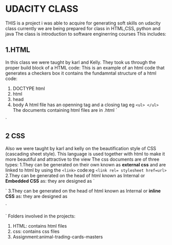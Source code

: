 # UDACITY CLASS 
THIS is a project i was able to acquire for generating soft skills on udacity class currently we are being prepared for class in HTML,CSS, python and java 
The class is introduction to software enginerring courses 
This includes:
## 1.HTML 
In this class we were taught by karl and Kelly. They took us through the proper build block of a HTML code:
This is an example of an html code that generates a checkers box it contains the fundamntal structure of a html code:
1. DOCTYPE html
2. html
3. head
4. body
A html file has an openning tag and a closing tag eg `<ul> </ul>`
The documents containing html files are in .html
`
<!DOCTYPE html>
<html lang="en">
  <head>
    <meta charset="utf-8">
    <title>Flexbox practice!</title>
    <link rel="stylesheet" href="C:\Users\User\Documents\udacity\flexbox_practice_style.css">
  </head>
  <body>
   <div class= "container">
     <div class="box red"></div>
     <div class="box black"></div>
     <div class="box black"></div>
     <div class="box red"></div>
    </div>
  </body>
</html>
`

## 2 CSS
Also we were taught by karl and kelly on the beautification style of CSS (cascading sheet style). This language is used together with html to make it more beautiful
and attractive to the view 
The css documents are of three types:
1.They can be generated on their own known as **external css** and are linked to html by using the `<link>` code:eg 
`<link rel= stylesheet href=url>`
2.They can be generated on the head of html known as Internal or **Embedded CSS** as:
they are designed as 
`
<style>
ul { 
     padding:0;
}     
</style>
`
3.They can be generated on the head of html known as Internal or **inline CSS** as:
they are designed as 

` 
<p background-colour:red;>

`
Folders involved in the projects:
1. HTML: contains html files 
2. css: contains css files
3. Assignment:animal-trading-cards-masters
